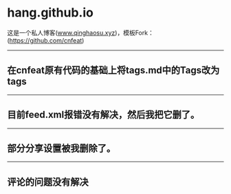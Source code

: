 # hang.github.io
这是一个私人博客(www.qinghaosu.xyz)，模板Fork：(https://github.com/cnfeat)    

----
## 在cnfeat原有代码的基础上将tags.md中的Tags改为tags    
----
## 目前feed.xml报错没有解决，然后我把它删了。   
----
## 部分分享设置被我删除了。    
---
## 评论的问题没有解决



